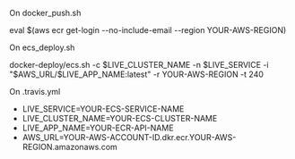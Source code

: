 
On docker_push.sh

eval $(aws ecr get-login --no-include-email --region YOUR-AWS-REGION)


On ecs_deploy.sh


docker-deploy/ecs.sh -c $LIVE_CLUSTER_NAME -n $LIVE_SERVICE -i "$AWS_URL/$LIVE_APP_NAME:latest" -r YOUR-AWS-REGION -t 240


On .travis.yml

- LIVE_SERVICE=YOUR-ECS-SERVICE-NAME
- LIVE_CLUSTER_NAME=YOUR-ECS-CLUSTER-NAME
- LIVE_APP_NAME=YOUR-ECR-API-NAME
- AWS_URL=YOUR-AWS-ACCOUNT-ID.dkr.ecr.YOUR-AWS-REGION.amazonaws.com



